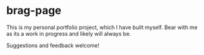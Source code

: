 # brag-page
This is my personal portfolio project, which I have built myself. Bear with me as its a work in progress and likely will always be. 

Suggestions and feedback welcome!
